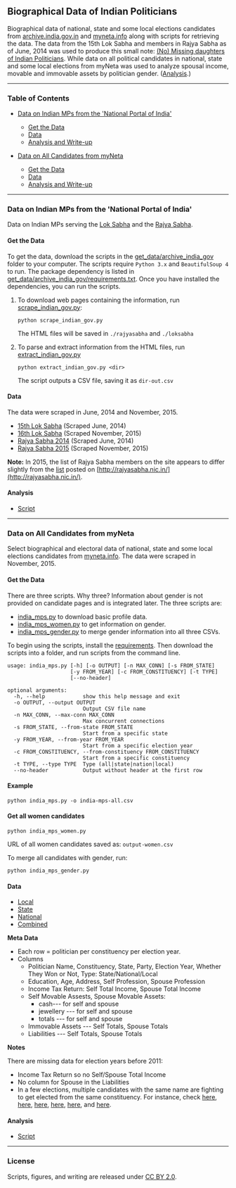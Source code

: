 ## Biographical Data of Indian Politicians

Biographical data of national, state and some local elections candidates from [archive.india.gov.in](https://www.archive.india.gov.in/) and [myneta.info](http://www.myneta.info/) along with scripts for retrieving the data. The data from the 15th Lok Sabha and members in Rajya Sabha as of June, 2014 was used to produce this small note: [(No) Missing daughters of Indian Politicians](http://gbytes.gsood.com/2014/06/29/missing-daughters-of-indian-politicians/). While data on all political candidates in national, state and some local elections from myNeta was used to analyze spousal income, movable and immovable assets by politician gender. ([Analysis](analysis/myneta.md).)

----
### Table of Contents

* [Data on Indian MPs from the 'National Portal of India'](#data-on-indian-mps-from-the-national-portal-of-india)  
  * [Get the Data](#get-the-data)
  * [Data](#data)
  * [Analysis and Write-up](#analysis)

* [Data on All Candidates from myNeta](#data-on-all-candidates-from-myneta)
  * [Get the Data](#get-the-data-1)
  * [Data](#data-1)
  * [Analysis and Write-up](#analysis-1) 

----

### Data on Indian MPs from the 'National Portal of India'

Data on Indian MPs serving the [Lok Sabha](http://www.archive.india.gov.in/govt/loksabha.php?alpha=all) and the [Rajya Sabha](http://www.archive.india.gov.in/govt/rajyasabha.php?alpha=all). 

#### Get the Data

To get the data, download the scripts in the [get_data/archive_india_gov](get_data/archive_india_gov) folder to your computer. The scripts require `Python 3.x` and `BeautifulSoup 4` to run. The package dependency is listed in [get_data/archive_india_gov/requirements.txt](get_data/archive_india_gov/requirements.txt). Once you have installed the dependencies, you can run the scripts.

1.  To download web pages containing the information, run [scrape_indian_gov.py](scripts/scrape_indian_gov.py): 
	```
	python scrape_indian_gov.py
	```
	The HTML files will be saved in `./rajyasabha` and `./loksabha`  

2. To parse and extract information from the HTML files, run [extract_indian_gov.py](scripts/extract_indian_gov.py)

	```
	python extract_indian_gov.py <dir>
	```
	The script outputs a CSV file, saving it as `dir-out.csv`  

#### Data

The data were scraped in June, 2014 and November, 2015.    
* [15th Lok Sabha](data/loksabha_2014.csv) (Scraped June, 2014)  
* [16th Lok Sabha](data/loksabha_2015.csv) (Scraped November, 2015)  
* [Rajya Sabha 2014](data/rajyasabha_2014.csv)  (Scraped June, 2014)  
* [Rajya Sabha 2015](data/rajyasabha_2015.csv)  (Scraped November, 2015)

**Note:** In 2015, the list of Rajya Sabha members on the site appears to differ slightly from the [list](data/rajyasabha_rajyasabha_in_nov_2015.csv) posted on [http://rajyasabha.nic.in/](http://rajyasabha.nic.in/).  

#### Analysis 
* [Script](analysis/india_mps.R)

----

### Data on All Candidates from myNeta

Select biographical and electoral data of national, state and some local elections candidates from [myneta.info](http://myneta.info). The data were scraped in November, 2015. 

#### Get the Data
There are three scripts. Why three? Information about gender is not provided on candidate pages and is integrated later. The three scripts are:  
* [india_mps.py](india_mps.py) to download basic profile data.
* [india_mps_women.py](india_mps_women.py) to get information on gender.
* [india_mps_gender.py](india_mps_gender.py) to merge gender information into all three CSVs.

To begin using the scripts, install the [requirements](requirements.txt). Then download the scripts into a folder, and run scripts from the command line. 

```
usage: india_mps.py [-h] [-o OUTPUT] [-n MAX_CONN] [-s FROM_STATE]
                    [-y FROM_YEAR] [-c FROM_CONSTITUENCY] [-t TYPE]
                    [--no-header]

optional arguments:
  -h, --help            show this help message and exit
  -o OUTPUT, --output OUTPUT
                        Output CSV file name
  -n MAX_CONN, --max-conn MAX_CONN
                        Max concurrent connections
  -s FROM_STATE, --from-state FROM_STATE
                        Start from a specific state
  -y FROM_YEAR, --from-year FROM_YEAR
                        Start from a specific election year
  -c FROM_CONSTITUENCY, --from-constituency FROM_CONSTITUENCY
                        Start from a specific constituency
  -t TYPE, --type TYPE  Type (all|state|nation|local)
  --no-header           Output without header at the first row
```

#### Example

```
python india_mps.py -o india-mps-all.csv
```

#### Get all women candidates

```
python india_mps_women.py
```

URL of all women candidates saved as: `output-women.csv`

To merge all candidates with gender, run:

```
python india_mps_gender.py
```

#### Data  

* [Local](data/india-mps-all-local.csv)
* [State](data/india-mps-all-state.csv)
* [National](data/india-mps-all-nation.csv)
* [Combined](data/myneta_data.csv)

**Meta Data**
* Each row = politician per constituency per election year. 
* Columns  
    * Politician Name, Constituency, State, Party, Election Year, Whether They Won or Not, Type: State/National/Local  
    * Education, Age, Address, Self Profession, Spouse Profession 
    * Income Tax Return: Self Total Income, Spouse Total Income  
    * Self Movable Assests, Spouse Movable Assets: 
      * cash--- for self and spouse  
      * jewellery --- for self and spouse  
      * totals --- for self and spouse    
    * Immovable Assets --- Self Totals, Spouse Totals  
    * Liabilities      --- Self Totals, Spouse Totals 

**Notes**

There are missing data for election years before 2011: 

* Income Tax Return so no Self/Spouse Total Income
* No column for Spouse in the Liabilities
* In a few elections, multiple candidates with the same name are fighting to get elected from the same constituency. For instance, check [here](http://www.myneta.info/pmc2007/index.php?action=show_candidates&constituency_id=19), [here](http://www.myneta.info/bmc2012/index.php?action=show_candidates&constituency_id=110), [here](http://www.myneta.info/mcd2012/index.php?action=show_candidates&constituency_id=213), [here](http://www.myneta.info/mcd2012/index.php?action=show_candidates&constituency_id=141), [here](http://www.myneta.info/mcd2012/index.php?action=show_candidates&constituency_id=171), and [here](http://www.myneta.info/pmc2007/index.php?action=show_candidates&constituency_id=19).

#### Analysis 
* [Script](analysis/myneta.R)

----

### License
Scripts, figures, and writing are released under [CC BY 2.0](https://creativecommons.org/licenses/by/2.0/). 